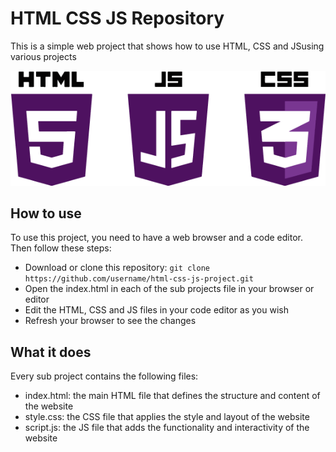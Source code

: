 # HTML CSS JS Repository

This is a simple web project that shows how to use HTML, CSS and JSusing various projects

![Screenshot](https://raw.githubusercontent.com/sumanshekhar698/HTML_CSS_JS/main/header-logo.png)

## How to use

To use this project, you need to have a web browser and a code editor. Then follow these steps:

- Download or clone this repository: `git clone https://github.com/username/html-css-js-project.git`
- Open the index.html in each of the sub projects file in your browser or editor
- Edit the HTML, CSS and JS files in your code editor as you wish
- Refresh your browser to see the changes

## What it does

Every sub project contains the following files:

- index.html: the main HTML file that defines the structure and content of the website
- style.css: the CSS file that applies the style and layout of the website
- script.js: the JS file that adds the functionality and interactivity of the website
